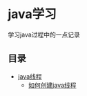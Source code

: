 # java学习
学习java过程中的一点记录
## 目录
- [java线程](https://github.com/andyChenAn/java-study/tree/master/thread/README.md)
  - [如何创建java线程](https://github.com/andyChenAn/java-study/tree/master/thread/createThread/)
